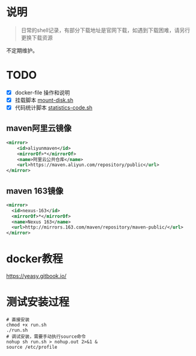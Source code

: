 # 说明
> 日常的shell记录，有部分下载地址是官网下载，如遇到下载困难，请另行更换下载资源

不定期维护。

# TODO
- [x] docker-file 操作和说明
- [x] 挂载脚本 [mount-disk.sh](mount-disk.sh)
- [x] 代码统计脚本 [statistics-code.sh](statistics-code.sh)

## maven阿里云镜像
```xml
<mirror>
    <id>aliyunmaven</id>
    <mirrorOf>*</mirrorOf>
    <name>阿里云公共仓库</name>
    <url>https://maven.aliyun.com/repository/public</url>
</mirror>
```

## maven 163镜像
```xml
<mirror>
  <id>nexus-163</id>
  <mirrorOf>*</mirrorOf>
  <name>Nexus 163</name>
  <url>http://mirrors.163.com/maven/repository/maven-public/</url>
</mirror>
```

# docker教程
https://yeasy.gitbook.io/

# 测试安装过程
```shell
# 直接安装
chmod +x run.sh
./run.sh
# 调试安装，需要手动执行source命令
nohup sh run.sh > nohup.out 2>&1 &
source /etc/profile
```
